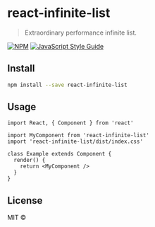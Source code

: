 # react-infinite-list

> Extraordinary performance infinite list.

[![NPM](https://img.shields.io/npm/v/react-infinite-list.svg)](https://www.npmjs.com/package/react-infinite-list) [![JavaScript Style Guide](https://img.shields.io/badge/code_style-standard-brightgreen.svg)](https://standardjs.com)

## Install

```bash
npm install --save react-infinite-list
```

## Usage

```tsx
import React, { Component } from 'react'

import MyComponent from 'react-infinite-list'
import 'react-infinite-list/dist/index.css'

class Example extends Component {
  render() {
    return <MyComponent />
  }
}
```

## License

MIT © [](https://github.com/)

